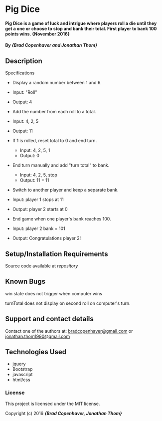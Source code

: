 # Pig Dice

#### Pig Dice is a game of luck and intrigue where players roll a die until they get a one or choose to stop and bank their total. First player to bank 100 points wins. {November 2016}

#### By _**{Brad Copenhaver and Jonathan Thom}**_

## Description

Specifications

* Display a random number between 1 and 6.
 * Input: "Roll"
 * Output: 4

* Add the number from each roll to a total.
 * Input: 4, 2, 5
 * Output: 11

* If 1 is rolled, reset total to 0 and end turn.
  * Input: 4, 2, 5, 1
  * Output: 0

* End turn manually and add "turn total" to bank.
  * Input: 4, 2, 5, stop
  * Output: 11 = 11

* Switch to another player and keep a separate bank.
 * Input: player 1 stops at 11
 * Output: player 2 starts at 0

* End game when one player's bank reaches 100.
 * Input: player 2 bank = 101
 * Output: Congratulations player 2!

## Setup/Installation Requirements

Source code available at _repository_

## Known Bugs

win state does not trigger when computer wins

turnTotal does not display on second roll on computer's turn.

## Support and contact details

Contact one of the authors at: bradcopenhaver@gmail.com or jonathan.thom1990@gmail.com

## Technologies Used

* jquery
* Bootstrap
* javascript
* html/css

### License

This project is licensed under the MIT license.

Copyright (c) 2016 **_{Brad Copenhaver, Jonathan Thom}_**
